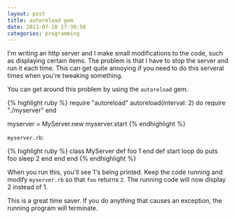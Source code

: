 ```yaml
---
layout: post
title: autoreload gem
date: 2013-07-10 17:39:58
categories: programming
---
```

I'm writing an http server and I make small modifications to the code, such as
displaying certain items.  The problem is that I have to stop the server and
run it each time.  This can get quite annoying if you need to do this serveral
times when you're tweaking something.

You can get around this problem by using the `autoreload` gem.

{% highlight ruby %}
require "autoreload"
autoreload(interval: 2) do
  require "./myserver"
end

myserver = MyServer.new
myserver.start
{% endhighlight %}

`myserver.rb`:

{% highlight ruby %}
class MyServer
  def foo
    1
  end
  def start
    loop do
      puts foo
      sleep 2
    end
  end
end
{% endhighlight %}

When you run this, you'll see 1's being printed.  Keep the code running and
modify `myserver.rb` so that `foo` returns `2`.  The running code will now
display 2 instead of 1.

This is a great time saver.  If you do anything that causes an exception, the
running program will terminate.

